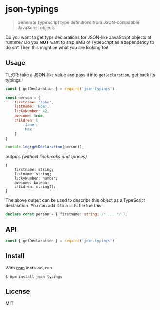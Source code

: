# json-typings

> Generate TypeScript type definitions from JSON-compatible JavaScript objects

Do you want to get type declarations for JSON-like JavaScript objects at runtime?
Do you **NOT** want to ship 8MB of TypeScript as a dependency to do so?
Then this might be what you are looking for!

## Usage
TL;DR: take a JSON-like value and pass it into `getDeclaration`, get back its typings.
```js
const { getDeclaration } = require('json-typings')

const person = {
    firstname: 'John',
    lastname: 'Doe',
    luckyNumber: 42,
    awesome: true,
    children: [
        'Jane',
        'Max'
    ]
}

console.log(getDeclaration(person));
```

outputs *(without linebreaks and spaces)*
```
{
    firstname: string;
    lastname: string;
    luckyNumber: number;
    awesome: bolean;
    chlidren: string[];
}
```
The above output can be used to describe this object as a TypeScript declaration.
You can add it to a .d.ts file like this:
```typescript
declare const person = { firstname: string; /* ... */ };
```

## API

```js
const { getDeclaration } = require('json-typings')
```


## Install

With [npm](https://npmjs.org/) installed, run

```
$ npm install json-typings
```

## License

MIT

